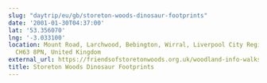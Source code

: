```yaml
---
slug: "daytrip/eu/gb/storeton-woods-dinosaur-footprints"
date: '2001-01-30T04:37:00'
lat: '53.356070'
lng: '-3.033100'
location: Mount Road, Larchwood, Bebington, Wirral, Liverpool City Region, England,
  CH63 8PN, United Kingdom
external_url: https://friendsofstoretonwoods.org.uk/woodland-info-walks/storeton-woods-tramlines/
title: Storeton Woods Dinosaur Footprints
---
```



